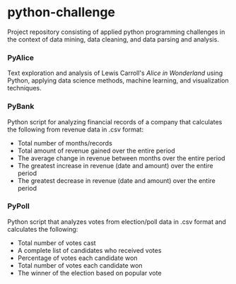 # python-challenge  

Project repository consisting of applied python programming challenges in the context of data mining, data cleaning, and data parsing and analysis.

### PyAlice

Text exploration and analysis of Lewis Carroll's *Alice in Wonderland* using Python, applying data science methods, machine learning,  and visualization techniques.

### PyBank 

Python script for analyzing financial records of a company that calculates the following from revenue data in .csv format:

- Total number of months/records
- Total amount of revenue gained over the entire period
- The average change in revenue between months over the entire period
- The greatest increase in revenue (date and amount) over the entire period
- The greatest decrease in revenue (date and amount) over the entire period

### PyPoll

Python script that analyzes votes from election/poll data in .csv format and calculates the following: 

- Total number of votes cast
- A complete list of candidates who received votes
- Percentage of votes each candidate won
- Total number of votes each candidate won
- The winner of the election based on popular vote